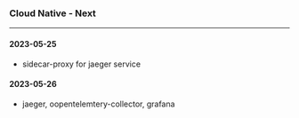 ### Cloud Native - Next
---

#### 2023-05-25
- sidecar-proxy for jaeger service

#### 2023-05-26
- jaeger, oopentelemtery-collector, grafana
